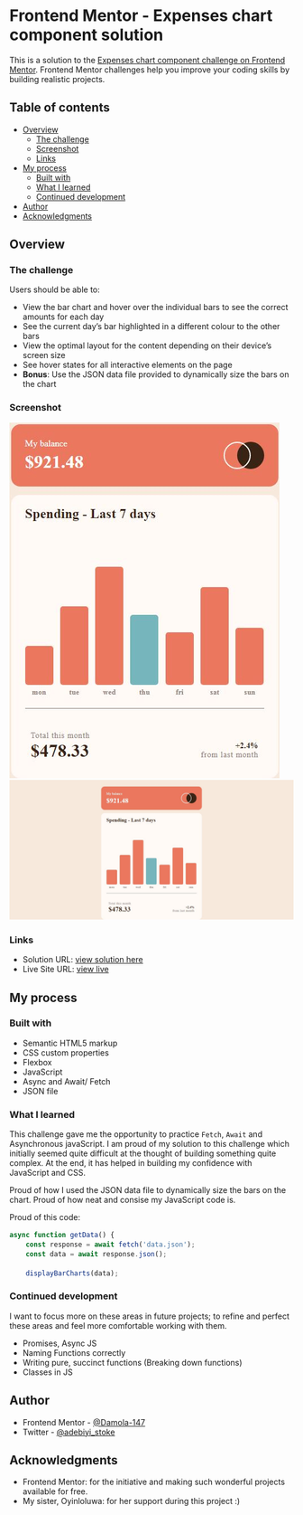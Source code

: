 # Frontend Mentor - Expenses chart component solution

This is a solution to the [Expenses chart component challenge on Frontend Mentor](https://www.frontendmentor.io/challenges/expenses-chart-component-e7yJBUdjwt). Frontend Mentor challenges help you improve your coding skills by building realistic projects. 

## Table of contents

- [Overview](#overview)
  - [The challenge](#the-challenge)
  - [Screenshot](#screenshot)
  - [Links](#links)
- [My process](#my-process)
  - [Built with](#built-with)
  - [What I learned](#what-i-learned)
  - [Continued development](#continued-development)
- [Author](#author)
- [Acknowledgments](#acknowledgments)


## Overview

### The challenge

Users should be able to:

- View the bar chart and hover over the individual bars to see the correct amounts for each day
- See the current day’s bar highlighted in a different colour to the other bars
- View the optimal layout for the content depending on their device’s screen size
- See hover states for all interactive elements on the page
- **Bonus**: Use the JSON data file provided to dynamically size the bars on the chart

### Screenshot

![mobile design](/design/mobile-design.JPG)
![desktop design](/design/desktop-design.JPG)

### Links

- Solution URL: [view solution here](https://www.frontendmentor.io/solutions/responsive-expenses-chart-component-solution-using-html-css-and-js-SKrRkxq-u3)
- Live Site URL: [view live](https://damola-147.github.io/Expenses-chart-component-solution/)

## My process

### Built with

- Semantic HTML5 markup
- CSS custom properties
- Flexbox
- JavaScript
- Async and Await/ Fetch
- JSON file


### What I learned

This challenge gave me the opportunity to practice `Fetch`, 
`Await` and Asynchronous javaScript. I am proud of my solution
to this challenge which initially seemed quite difficult at the thought of building something quite complex. At the end, it has helped in building my confidence with JavaScript and CSS. 

Proud of how I used the JSON data file to dynamically size the
bars on the chart. Proud of how neat and consise my JavaScript
code is.

Proud of this code:


```js
async function getData() {
    const response = await fetch('data.json');
    const data = await response.json();

    displayBarCharts(data);
```


### Continued development

I want to focus more on these areas in future projects; to refine and perfect these areas and feel more comfortable working with them.

- Promises, Async JS
- Naming Functions correctly
- Writing pure, succinct functions (Breaking down functions)
- Classes in JS


## Author

- Frontend Mentor - [@Damola-147](https://www.frontendmentor.io/profile/Damola-147)
- Twitter - [@adebiyi_stoke](https://www.twitter.com/adebiyi_stoke)


## Acknowledgments

- Frontend Mentor: for the initiative and making such wonderful projects available for free.
- My sister, Oyinloluwa: for her support during this project :)
